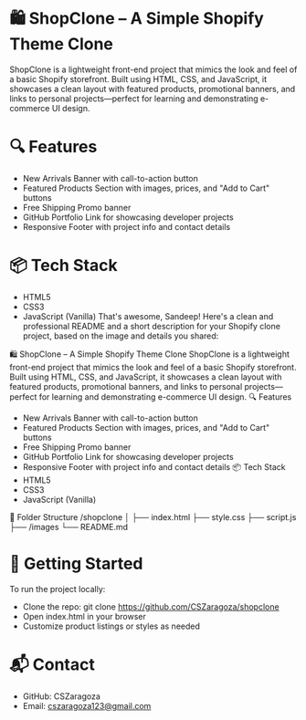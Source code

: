 # 🛍️ ShopClone – A Simple Shopify Theme Clone
ShopClone is a lightweight front-end project that mimics the look and feel of a basic Shopify storefront. Built using HTML, CSS, and JavaScript, it showcases a clean layout with featured products, promotional banners, and links to personal projects—perfect for learning and demonstrating e-commerce UI design.
# 🔍 Features
- New Arrivals Banner with call-to-action button
- Featured Products Section with images, prices, and "Add to Cart" buttons
- Free Shipping Promo banner
- GitHub Portfolio Link for showcasing developer projects
- Responsive Footer with project info and contact details
# 📦 Tech Stack
- HTML5
- CSS3
- JavaScript (Vanilla)
That's awesome, Sandeep! Here's a clean and professional README and a short description for your Shopify clone project, based on the image and details you shared:

🛍️ ShopClone – A Simple Shopify Theme Clone
ShopClone is a lightweight front-end project that mimics the look and feel of a basic Shopify storefront. Built using HTML, CSS, and JavaScript, it showcases a clean layout with featured products, promotional banners, and links to personal projects—perfect for learning and demonstrating e-commerce UI design.
🔍 Features
- New Arrivals Banner with call-to-action button
- Featured Products Section with images, prices, and "Add to Cart" buttons
- Free Shipping Promo banner
- GitHub Portfolio Link for showcasing developer projects
- Responsive Footer with project info and contact details
📦 Tech Stack
- HTML5
- CSS3
- JavaScript (Vanilla)

📁 Folder Structure
/shopclone
│
├── index.html
├── style.css
├── script.js
├── /images
└── README.md


# 🚀 Getting Started
To run the project locally:
- Clone the repo:
git clone https://github.com/CSZaragoza/shopclone
- Open index.html in your browser
- Customize product listings or styles as needed

# 📬 Contact
- GitHub: CSZaragoza
- Email: cszaragoza123@gmail.com

